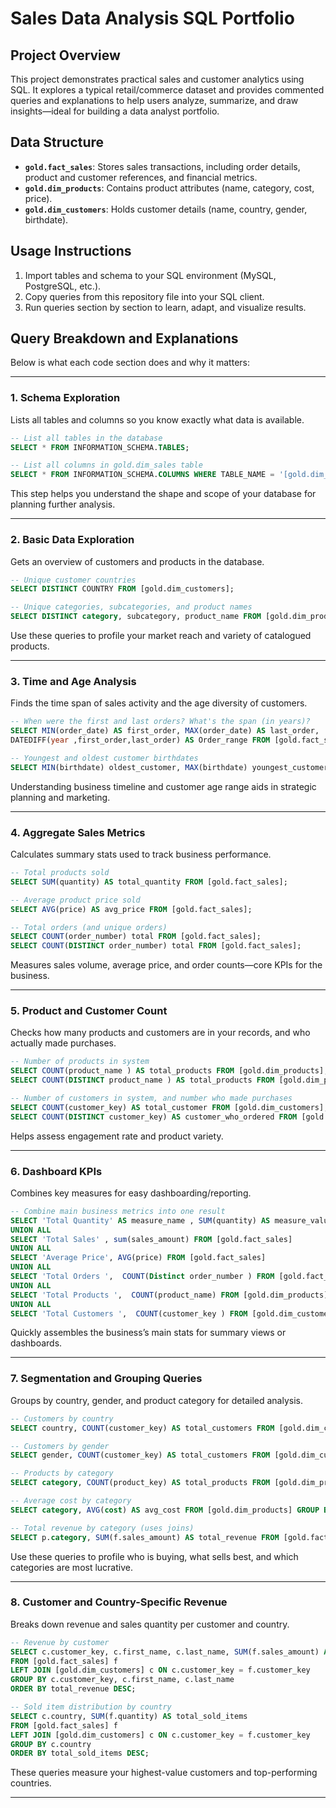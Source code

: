 # Sales Data Analysis SQL Portfolio

## Project Overview

This project demonstrates practical sales and customer analytics using SQL. It explores a typical retail/commerce dataset and provides commented queries and explanations to help users analyze, summarize, and draw insights—ideal for building a data analyst portfolio.

## Data Structure

- **`gold.fact_sales`**: Stores sales transactions, including order details, product and customer references, and financial metrics.
- **`gold.dim_products`**: Contains product attributes (name, category, cost, price).
- **`gold.dim_customers`**: Holds customer details (name, country, gender, birthdate).

## Usage Instructions

1. Import tables and schema to your SQL environment (MySQL, PostgreSQL, etc.).
2. Copy queries from this repository file into your SQL client.
3. Run queries section by section to learn, adapt, and visualize results.

## Query Breakdown and Explanations

Below is what each code section does and why it matters:

***

### 1. Schema Exploration

Lists all tables and columns so you know exactly what data is available.

```sql
-- List all tables in the database
SELECT * FROM INFORMATION_SCHEMA.TABLES;

-- List all columns in gold.dim_sales table
SELECT * FROM INFORMATION_SCHEMA.COLUMNS WHERE TABLE_NAME = '[gold.dim_sales]';
```

This step helps you understand the shape and scope of your database for planning further analysis.

***

### 2. Basic Data Exploration

Gets an overview of customers and products in the database.

```sql
-- Unique customer countries
SELECT DISTINCT COUNTRY FROM [gold.dim_customers];

-- Unique categories, subcategories, and product names
SELECT DISTINCT category, subcategory, product_name FROM [gold.dim_products] ORDER BY 1,2,3;
```

Use these queries to profile your market reach and variety of catalogued products.

***

### 3. Time and Age Analysis

Finds the time span of sales activity and the age diversity of customers.

```sql
-- When were the first and last orders? What's the span (in years)?
SELECT MIN(order_date) AS first_order, MAX(order_date) AS last_order,
DATEDIFF(year ,first_order,last_order) AS Order_range FROM [gold.fact_sales];

-- Youngest and oldest customer birthdates
SELECT MIN(birthdate) oldest_customer, MAX(birthdate) youngest_customer FROM [gold.dim_customers];
```

Understanding business timeline and customer age range aids in strategic planning and marketing.

***

### 4. Aggregate Sales Metrics

Calculates summary stats used to track business performance.

```sql
-- Total products sold
SELECT SUM(quantity) AS total_quantity FROM [gold.fact_sales];

-- Average product price sold
SELECT AVG(price) AS avg_price FROM [gold.fact_sales];

-- Total orders (and unique orders)
SELECT COUNT(order_number) total FROM [gold.fact_sales];
SELECT COUNT(DISTINCT order_number) total FROM [gold.fact_sales];
```

Measures sales volume, average price, and order counts—core KPIs for the business.

***

### 5. Product and Customer Count

Checks how many products and customers are in your records, and who actually made purchases.

```sql
-- Number of products in system
SELECT COUNT(product_name ) AS total_products FROM [gold.dim_products];
SELECT COUNT(DISTINCT product_name ) AS total_products FROM [gold.dim_products];

-- Number of customers in system, and number who made purchases
SELECT COUNT(customer_key) AS total_customer FROM [gold.dim_customers];
SELECT COUNT(DISTINCT customer_key) AS customer_who_ordered FROM [gold.fact_sales];
```

Helps assess engagement rate and product variety.

***

### 6. Dashboard KPIs

Combines key measures for easy dashboarding/reporting.

```sql
-- Combine main business metrics into one result
SELECT 'Total Quantity' AS measure_name , SUM(quantity) AS measure_value FROM [gold.fact_sales]
UNION ALL
SELECT 'Total Sales' , sum(sales_amount) FROM [gold.fact_sales]
UNION ALL
SELECT 'Average Price', AVG(price) FROM [gold.fact_sales]
UNION ALL
SELECT 'Total Orders ',  COUNT(Distinct order_number ) FROM [gold.fact_sales]
UNION ALL 
SELECT 'Total Products ',  COUNT(product_name) FROM [gold.dim_products]
UNION ALL 
SELECT 'Total Customers ',  COUNT(customer_key ) FROM [gold.dim_customers];
```

Quickly assembles the business’s main stats for summary views or dashboards.

***

### 7. Segmentation and Grouping Queries

Groups by country, gender, and product category for detailed analysis.

```sql
-- Customers by country
SELECT country, COUNT(customer_key) AS total_customers FROM [gold.dim_customers] GROUP BY country ORDER BY total_customers DESC;

-- Customers by gender
SELECT gender, COUNT(customer_key) AS total_customers FROM [gold.dim_customers] GROUP BY gender ORDER BY total_customers DESC;

-- Products by category
SELECT category, COUNT(product_key) AS total_products FROM [gold.dim_products] GROUP BY category ORDER BY total_products DESC;

-- Average cost by category
SELECT category, AVG(cost) AS avg_cost FROM [gold.dim_products] GROUP BY category ORDER BY avg_cost DESC;

-- Total revenue by category (uses joins)
SELECT p.category, SUM(f.sales_amount) AS total_revenue FROM [gold.fact_sales] f LEFT JOIN [gold.dim_products] p ON p.product_key = f.product_key GROUP BY p.category ORDER BY total_revenue DESC;
```

Use these queries to profile who is buying, what sells best, and which categories are most lucrative.

***

### 8. Customer and Country-Specific Revenue

Breaks down revenue and sales quantity per customer and country.

```sql
-- Revenue by customer
SELECT c.customer_key, c.first_name, c.last_name, SUM(f.sales_amount) AS total_revenue
FROM [gold.fact_sales] f
LEFT JOIN [gold.dim_customers] c ON c.customer_key = f.customer_key
GROUP BY c.customer_key, c.first_name, c.last_name
ORDER BY total_revenue DESC;

-- Sold item distribution by country
SELECT c.country, SUM(f.quantity) AS total_sold_items
FROM [gold.fact_sales] f
LEFT JOIN [gold.dim_customers] c ON c.customer_key = f.customer_key
GROUP BY c.country
ORDER BY total_sold_items DESC;
```

These queries measure your highest-value customers and top-performing countries.

***
